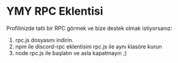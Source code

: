 # YMY RPC Eklentisi

Profilinizde tatlı bir RPC görmek ve bize destek olmak istiyorsanız:

1. rpc.js dosyasını indirin.
2. npm ile discord-rpc eklentisini rpc.js ile aynı klasöre kurun
3. node rpc.js ile başlatın ve asla kapatmayın ;)

